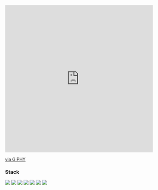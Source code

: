 <iframe src="https://giphy.com/embed/zRkeKuEz07wjjRNY7k" width="480" height="480" frameBorder="0" class="giphy-embed" allowFullScreen></iframe><p><a href="https://giphy.com/gifs/trans-matrix-pride-zRkeKuEz07wjjRNY7k">via GIPHY</a></p>

### Stack

<img src="https://img.shields.io/badge/Python-103247?style=for-the-badge&logo=Python&logoColor=FFFFF0"/>  <img src="https://img.shields.io/badge/Flask-FFFFF0?style=for-the-badge&logo=Flask&logoColor=343013"/>  <img src="https://img.shields.io/badge/HTML5-180000?style=for-the-badge&logo=HTML5&logoColor=ec0000"/>  <img src="https://img.shields.io/badge/MySQL-FFFFF0?style=for-the-badge&logo=MySQL&logoColor=343013"/>  <img src="https://img.shields.io/badge/C%2b%2b-091326?style=for-the-badge&logo=C%2b%2b&logoColor=FFFFF0"/>  <img src="https://img.shields.io/badge/Git-000000?style=for-the-badge&logo=Git&logoColor=FFFFF0"/>  <img src="https://img.shields.io/badge/CSS3-002630?style=for-the-badge&logo=CSS3&logoColor=00b6e4"/>

